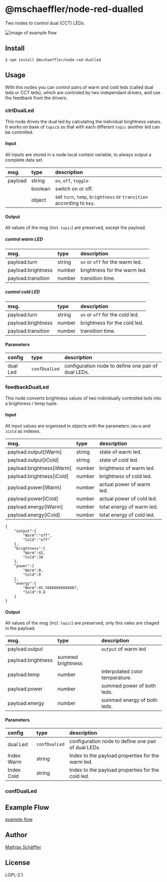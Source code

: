 # @mschaeffler/node-red-dualled

Two nodes to control dual (CCT) LEDs.

![image of example flow](https://github.com/m-schaeffler/node-red-my-nodes/raw/main/node-red-dualled/examples/dual.png)

## Install

```
$ npm install @mschaeffler/node-red-dualled
```

## Usage

With this nodes you can control pairs of warm and cold leds (called dual leds or CCT leds),
which are controled by two independant drivers, and use the feedback from the drivers.

### ctrlDualLed

This node drives the dual led by calculating the individual brightness values.
It works on base of `topic`s so that with each different `topic` another led can be controlled.

#### Input

All inputs are stored in a node local context variable, to always output a complete data set.

|msg.    | type   | description                       |
|:-------|:-------|:----------------------------------|
|payload | string | `on`, `off`, `toggle`             |
|        | boolean| switch on or off.                 |
|        | object | set `turn`, `temp`, `brightness` or `transition` according to `key`.|

#### Output

All values of the msg (incl. `topic`) are preserved, except the payload.

##### control warm LED

|msg.    | type   | description                       |
|:-------|:-------|:----------------------------------|
|payload.turn | string | `on` or `off` for the warm led.|
|payload.brightness | number | brightness for the warm led.|
|payload.transition | number | transition time.       |

##### control cold LED

|msg.    | type   | description                       |
|:-------|:-------|:----------------------------------|
|payload.turn | string | `on` or `off` for the cold led.|
|payload.brightness | number | brightness for the cold led.|
|payload.transition | number | transition time.       |

#### Parameters

|config| type   | description                       |
|:-----|:-------|:----------------------------------|
| dual Led |`confDualLed`| configuration node to define one pair of dual LEDs.|

### feedbackDualLed

This node converts brightness values of two individually controlled leds into a brightness / temp tuple.

#### Input

All input values are organized in objects with the parameters `iWarm` and `iCold` as indexes.

|msg.    | type   | description                       |
|:-------|:-------|:----------------------------------|
|payload.output[iWarm]| string | state of warm led.   |
|payload.output[iCold]| string | state of cold led.   |
|payload.brightness[iWarm]| number | brightness of warm led.|
|payload.brightness[iCold]| number | brightness of cold led.|
|payload.power[iWarm]| number | actual power of warm led.|
|payload.power[iCold]| number | actual power of cold led.|
|payload.energy[iWarm]| number | total energy of warm led.|
|payload.energy[iCold]| number | total energy of cold led.|

```
{
    "output":{
        "Warm":"off",
        "Cold":"off"
    },
    "brightness":{
        "Warm":42,
        "Cold":38
    },
    "power":{
        "Warm":0,
        "Cold":0
    },
    "energy":{
        "Warm":45.56666666666667,
        "Cold":9.8
    }
}
```

#### Output

All values of the msg (incl. `topic`) are preserved, only this vales are chaged in the payload.

|msg.    | type   | description                       |
|:-------|:-------|:----------------------------------|
|payload.output|  | `output` of warm led              |
|payload.brightness| summed brightness                |
|payload.temp| number | interpolated color temperature.|
|payload.power| number | summed power of both leds.   |
|payload.energy| number | summed energy of both leds. |

#### Parameters

|config| type   | description                       |
|:-----|:-------|:----------------------------------|
| dual Led |`confDualLed`| configuration node to define one pair of dual LEDs.|
| Index Warm | string | Index to the payload properties for the warm led.|
| Index Cold | string | Index to the payload properties for the cold led.|

### confDualLed

## Example Flow

[example flow](https://github.com/m-schaeffler/node-red-my-nodes/raw/main/node-red-dualled/examples/dual.json)

## Author

[Mathias Schäffler](https://github.com/m-schaeffler)

## License

LGPL-2.1

